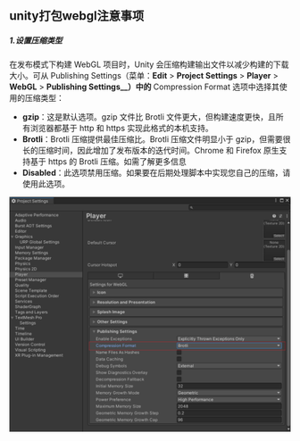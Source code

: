 ## unity打包webgl注意事项

##### 1.设置压缩类型

在发布模式下构建 WebGL 项目时，Unity 会压缩构建输出文件以减少构建的下载大小。可从 Publishing Settings（菜单：__Edit__ > **Project Settings** > **Player** > **WebGL** > **Publishing Settings__）中的** Compression Format 选项中选择其使用的压缩类型：

- __gzip__：这是默认选项。gzip 文件比 Brotli 文件更大，但构建速度更快，且所有浏览器都基于 http 和 https 实现此格式的本机支持。
- __Brotli__：Brotli 压缩提供最佳压缩比。Brotli 压缩文件明显小于 gzip，但需要很长的压缩时间，因此增加了发布版本的迭代时间。Chrome 和 Firefox 原生支持基于 https 的 Brotli 压缩。如需了解更多信息
- __Disabled__：此选项禁用压缩。如果要在后期处理脚本中实现您自己的压缩，请使用此选项。

<img src="../../assets/image-20241207165028686.png" alt="image-20241207165028686" style="zoom:50%;" />